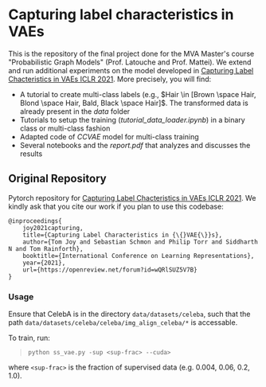# Capturing label characteristics in VAEs

This is the repository of the  final project done for the MVA Master's course "Probabilistic Graph Models" (Prof. Latouche and Prof. Mattei). We extend and run additional experiments on the model developed in [Capturing Label Chacteristics in VAEs ICLR 2021](https://openreview.net/pdf?id=wQRlSUZ5V7B). More precisely, you will find:
- A tutorial to create multi-class labels (e.g., $Hair \in [Brown \space Hair, Blond \space Hair, Bald, Black \space Hair]$. The transformed data is already present in the *data* folder
- Tutorials to setup the training (*tutorial\_data\_loader.ipynb*) in a binary class or multi-class fashion
- Adapted code of *CCVAE* model for multi-class training
- Several notebooks and the *report.pdf* that analyzes and discusses the results

## Original Repository

Pytorch repository for [Capturing Label Chacteristics in VAEs ICLR 2021](https://openreview.net/pdf?id=wQRlSUZ5V7B).  We kindly ask that you cite our work if you plan to use this codebase:

    @inproceedings{
        joy2021capturing,
        title={Capturing Label Characteristics in {\{}VAE{\}}s},
        author={Tom Joy and Sebastian Schmon and Philip Torr and Siddharth N and Tom Rainforth},
        booktitle={International Conference on Learning Representations},
        year={2021},
        url={https://openreview.net/forum?id=wQRlSUZ5V7B}
    }

 ### Usage

 Ensure that CelebA is in the directory `data/datasets/celeba`, such that the path `data/datasets/celeba/celeba/img_align_celeba/*` is accessable. 

 To train, run:

>   `python ss_vae.py -sup <sup-frac> --cuda>`

where `<sup-frac>` is the fraction of supervised data (e.g. 0.004, 0.06, 0.2, 1.0).

